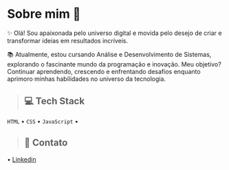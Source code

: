 
# Sobre mim 🌻

✨ Olá! Sou apaixonada pelo universo digital e movida pelo desejo de criar e transformar ideias em resultados incríveis.

📚 Atualmente, estou cursando Análise e Desenvolvimento de Sistemas, explorando o fascinante mundo da programação e inovação. Meu objetivo? Continuar aprendendo, crescendo e enfrentando desafios enquanto aprimoro minhas habilidades no universo da tecnologia.

> ## 💻 Tech Stack
` HTML ` • `CSS` • `JavaScript` •

> ## 🤝 Contato
• [Linkedin](https://www.linkedin.com/in/hayra-luiza/)

